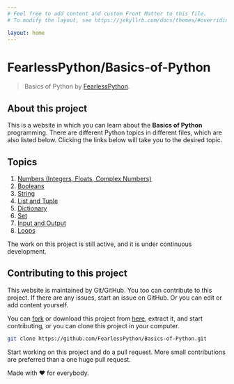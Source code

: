 ```yaml
---
# Feel free to add content and custom Front Matter to this file.
# To modify the layout, see https://jekyllrb.com/docs/themes/#overriding-theme-defaults

layout: home
---
```

<!-- 
This 'index.md' and related files controls the project website at https://fearlesspython.github.io/Basics-of-Python/ and it is different from README.md, although they look same.
-->
# **FearlessPython**/Basics-of-Python
> Basics of Python by [FearlessPython](https://github.com/FearlessPython "Visit FearlessPython on GitHub").

## About this project
This is a website in which you can learn about the **Basics of Python** programming. There are different Python topics in different files, which are also listed below. Clicking the links below will take you to the desired topic.

## Topics
1. [Numbers (Integers, Floats, Complex Numbers)](./codes/Data_Type_1(Numbers%20-%20Integer%2C%20Float%2C%20Complex))
1. [Booleans](./codes/Data_Type_2(Boolean))
1. [String](./codes/Data_Type_3(String))
1. [List and Tuple](./codes/Data_Type_4(List%2C%20Tuples))
1. [Dictionary](./codes/Data_Type_5(Dictionary))
1. [Set](./codes/Data_Type_6(Set))
1. [Input and Output](./codes/INPUT_AND_OUTPUT)
1. [Loops](./codes/Loops)

The work on this project is still active, and it is under continuous development.

## Contributing to this project
This website is maintained by Git/GitHub. You too can contribute to this project. If there are any issues, start an issue on GitHub. Or you can edit or add content yourself.

You can [fork](https://github.com/FearlessPython/Basics-of-Python "Fork this Repo") or download this project from [here](https://github.com/FearlessPython/Basics-of-Python/archive/master.zip "Download ZIP"), extract it, and start contributing, or you can clone this project in your computer.
```bash
git clone https://github.com/FearlessPython/Basics-of-Python.git
```
Start working on this project and do a pull request. More small contributions are preferred than a one huge pull request.

Made with ❤️️ for everybody.